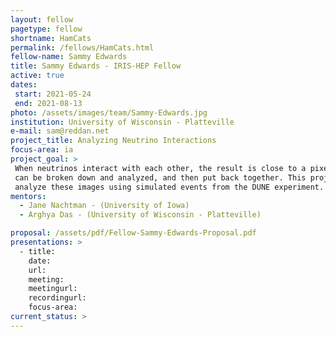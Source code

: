 ```yaml
---
layout: fellow
pagetype: fellow
shortname: HamCats
permalink: /fellows/HamCats.html
fellow-name: Sammy Edwards
title: Sammy Edwards - IRIS-HEP Fellow
active: true
dates:
 start: 2021-05-24
 end: 2021-08-13
photo: /assets/images/team/Sammy-Edwards.jpg
institution: University of Wisconsin - Platteville
e-mail: sam@reddan.net
project_title: Analyzing Neutrino Interactions
focus-area: ia
project_goal: >
 When neutrinos interact with each other, the result is close to a pixelated image. Once the image comes through it
 can be broken down and analyzed, and then put back together. This project will develop an algorithm to help
 analyze these images using simulated events from the DUNE experiment.
mentors:
  - Jane Nachtman - (University of Iowa)
  - Arghya Das - (University of Wisconsin - Platteville)

proposal: /assets/pdf/Fellow-Sammy-Edwards-Proposal.pdf
presentations: >
  - title:
    date:
    url:
    meeting:
    meetingurl:
    recordingurl:
    focus-area:
current_status: >
---
```

